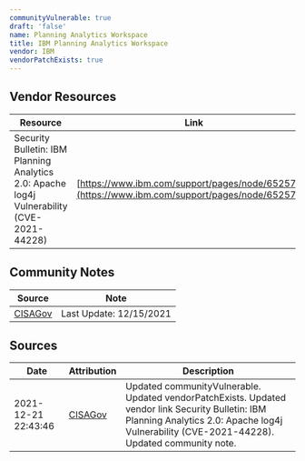```yaml
---
communityVulnerable: true
draft: 'false'
name: Planning Analytics Workspace
title: IBM Planning Analytics Workspace
vendor: IBM
vendorPatchExists: true
---
```


## Vendor Resources
| Resource | Link |
| --- | --- |
| Security Bulletin: IBM Planning Analytics 2.0: Apache log4j Vulnerability (CVE-2021-44228) | [https://www.ibm.com/support/pages/node/6525700](https://www.ibm.com/support/pages/node/6525700) |


## Community Notes
| Source | Note |
| --- | --- |
| [CISAGov](https://raw.githubusercontent.com/cisagov/log4j-affected-db/develop/README.md) | Last Update: 12/15/2021 |

## Sources
| Date | Attribution | Description |
| --- | --- | --- |
| 2021-12-21 22:43:46 | [CISAGov](https://raw.githubusercontent.com/cisagov/log4j-affected-db/develop/README.md) | Updated communityVulnerable. Updated vendorPatchExists. Updated vendor link Security Bulletin: IBM Planning Analytics 2.0: Apache log4j Vulnerability (CVE-2021-44228). Updated community note.  |
